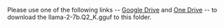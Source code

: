 Please use one of the following links -- [Google Drive](https://drive.google.com/file/d/1o4rEId0HOyzlZlLdJCJyFAvSbMPA4cDe/view?usp=sharing) and [One Drive](https://onedrive.live.com/download?resid=64AE56370B1E1602%21454207&authkey=!AEuOx1_Zh9RzzRA) -- to download the llama-2-7b.Q2_K.gguf to this folder.